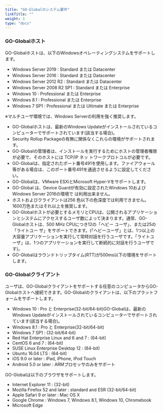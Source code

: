 ```yaml
---
title: "GO-Globalのシステム要件"
linkTitle: ""
weight: 3
type: "docs"
---
```


### GO-Globalホスト

GO-Globalホストは、以下のWindowsオペレーティングシステムをサポートします。

* Windows Server 2019 : Standard または Datacenter
* Windows Server 2016 : Standard または Datacenter
* Windows Server 2012 R2 : Standard または Datacenter
* Windows Server 2008 R2 SP1 : Standard または Enterprise
* Windows 10 : Professional または Enterprise
* Windows 8.1 : Professional または Enterprise
* Windows 7 SP1 : Professional または Ultimate または Enterprise

※マルチユーザ環境では、Windows Serverの利用を強く推奨します。

* GO-Globalホストは、最新のWindows Updateがインストールされているコンピューターでサポートされています(該当する場合)。
* Security Rollup Packageの有無に関係なくこれらの環境がサポートされます。
* GO-Globalの管理者は、インストールを実行するためにホストの管理者権限が必要で、そのホストには TCP/IP ネッ トワークプロトコルが必要です。
* GO-Globalは、指定されたポート番号491を使用します。ファイアウォール等がある場合は、このポート番号491を通過させるように設定してください。
* GO-Globalは、VMware ESXiとMicrosoft Hyper-Vをサポートします。
* GO-Global は、Device Guardが有効に設定されたWindows 10およびWindows Server 2016の環境で は利用出来ません。
* ホストおよびクライアントは256 色以下の色深度では利用できません。1600万色またはそれ以上を推奨します。
* GO-Globalホストが必要とするメモリとCPUは、公開されるアプリケーションとシステムにアクセスするユーザ数によって決まります。通常、GO-Globalホストは、500 MHz CPUにつき12の「ヘビー ユーザ」、または25の「ライトユー ザ」をサポートできます。(「ヘビーユーザ」とは、1つ以上の大容量アプリケーションを実行して常時対話を行うユーザです。「ライトユーザ」は、1つのアプリケーションを実行して断続的に対話を行うユーザです)。
* GO-Globalはラウンドトリップタイム(RTT)が500ms以下の環境をサポートします。

### GO-Globalクライアント

ユーザは、GO-Globalクライアントをサポートする任意のコンピュータからGO-Globalホストへ接続できます。GO-Globalのクライアントは、以下のプラットフォームをサポートします。

* Windows 10 : Pro と Enterprise(32-bit/64-bit)GO-Globalは、最新のWindows Updateがインストールされているコンピューターでサポートされています(該当する場合)。
* Windows 8.1 : Pro と Enterprise(32-bit/64-bit)
* Windows 7 SP1 : (32-bit/64-bit)
* Red Hat Enterprise Linux and 6 and 7 : (64-bit)
* CentOS 6 and 7 : (64-bit)
* SUSE Linux Enterprise Desktop 12 : (64-bit)
* Ubuntu 16.04 LTS : (64-bit)
* iOS 9.0 or later : iPad, iPhone, iPod Touch
* Android 5.0 or later : ARMプロセッサのみをサポート

GO-Globalは以下のブラウザをサポートします。

* Internet Explorer 11 : (32-bit)
* Mozilla Firefox 52 and later : standard and ESR (32-bit/64-bit)
* Apple Safari 9 or later : Mac OS X
* Google Chrome : Windows 7, Windows 8.1, Windows 10, Chromebook
* Microsoft Edge
